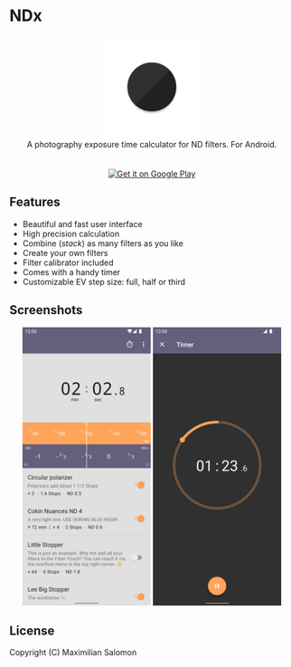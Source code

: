 # NDx

<!-- logo -->
<div align="center">
   <img alt="Logo" height="180" src="art/icon.svg">
   <div style="padding-bottom: 35px">A photography exposure time calculator for ND filters. For Android.</div>
   <a href="https://play.google.com/store/apps/details?id=de.salomax.ndx"><img alt="Get it on Google Play" height="75" src="https://play.google.com/intl/en_us/badges/images/generic/en_badge_web_generic.png"></a>
</div>


## Features

* Beautiful and fast user interface
* High precision calculation
* Combine (*stack*) as many filters as you like
* Create your own filters
* Filter calibrator included
* Comes with a handy timer
* Customizable EV step size: full, half or third


## Screenshots

<div align="center">
   <img src="art/screenshots/screen01.png" width="45%" alt="screenshot 1">
   <img src="art/screenshots/screen02.png" width="45%" alt="screenshot 2">
</div>


## License

Copyright (C) Maximilian Salomon
